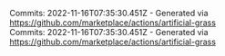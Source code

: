 Commits: 2022-11-16T07:35:30.451Z - Generated via https://github.com/marketplace/actions/artificial-grass
<br>
Commits: 2022-11-16T07:35:30.451Z - Generated via https://github.com/marketplace/actions/artificial-grass
<br>
